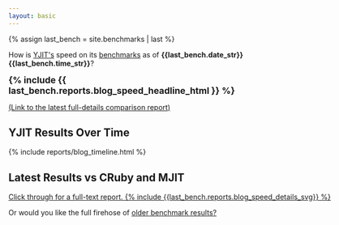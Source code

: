```yaml
---
layout: basic
---
```


{% assign last_bench = site.benchmarks | last %}

How is [YJIT's](https://github.com/Shopify/yjit) speed on its [benchmarks](https://github.com/Shopify/yjit-bench) as of <strong>{{last_bench.date_str}} {{last_bench.time_str}}</strong>?

<!-- Headlines -->
<span style="font-weight: bold; font-size: 125%">{% include {{ last_bench.reports.blog_speed_headline_html }} %}</span>

<p>
    <a href="{{ last_bench.url | relative_url }}">(Link to the latest full-details comparison report)</a>
</p>

<h2>YJIT Results Over Time</h2>

{% include reports/blog_timeline.html %}

<h2>Latest Results vs CRuby and MJIT</h2>

<div style="width: 800px;">
<a href="{{ last_bench.url | relative_url }}">
Click through for a full-text report.
{% include {{last_bench.reports.blog_speed_details_svg}} %}
</a>
</div>

Or would you like the full firehose of [older benchmark results?](history)
